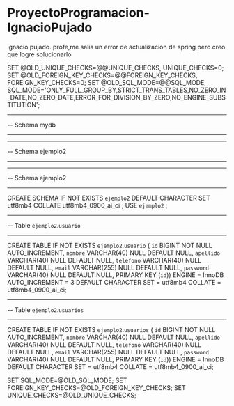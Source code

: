 # ProyectoProgramacion-IgnacioPujado
ignacio pujado. profe,me salia un error de actualizacion de spring pero creo que logre solucionarlo



SET @OLD_UNIQUE_CHECKS=@@UNIQUE_CHECKS, UNIQUE_CHECKS=0;
SET @OLD_FOREIGN_KEY_CHECKS=@@FOREIGN_KEY_CHECKS, FOREIGN_KEY_CHECKS=0;
SET @OLD_SQL_MODE=@@SQL_MODE, SQL_MODE='ONLY_FULL_GROUP_BY,STRICT_TRANS_TABLES,NO_ZERO_IN_DATE,NO_ZERO_DATE,ERROR_FOR_DIVISION_BY_ZERO,NO_ENGINE_SUBSTITUTION';

-- -----------------------------------------------------
-- Schema mydb
-- -----------------------------------------------------
-- -----------------------------------------------------
-- Schema ejemplo2
-- -----------------------------------------------------

-- -----------------------------------------------------
-- Schema ejemplo2
-- -----------------------------------------------------
CREATE SCHEMA IF NOT EXISTS `ejemplo2` DEFAULT CHARACTER SET utf8mb4 COLLATE utf8mb4_0900_ai_ci ;
USE `ejemplo2` ;

-- -----------------------------------------------------
-- Table `ejemplo2`.`usuario`
-- -----------------------------------------------------
CREATE TABLE IF NOT EXISTS `ejemplo2`.`usuario` (
  `id` BIGINT NOT NULL AUTO_INCREMENT,
  `nombre` VARCHAR(40) NULL DEFAULT NULL,
  `apellido` VARCHAR(40) NULL DEFAULT NULL,
  `telefono` VARCHAR(40) NULL DEFAULT NULL,
  `email` VARCHAR(255) NULL DEFAULT NULL,
  `password` VARCHAR(40) NULL DEFAULT NULL,
  PRIMARY KEY (`id`))
ENGINE = InnoDB
AUTO_INCREMENT = 3
DEFAULT CHARACTER SET = utf8mb4
COLLATE = utf8mb4_0900_ai_ci;


-- -----------------------------------------------------
-- Table `ejemplo2`.`usuarios`
-- -----------------------------------------------------
CREATE TABLE IF NOT EXISTS `ejemplo2`.`usuarios` (
  `id` BIGINT NOT NULL AUTO_INCREMENT,
  `nombre` VARCHAR(40) NULL DEFAULT NULL,
  `apellido` VARCHAR(40) NULL DEFAULT NULL,
  `telefono` VARCHAR(40) NULL DEFAULT NULL,
  `email` VARCHAR(255) NULL DEFAULT NULL,
  `password` VARCHAR(40) NULL DEFAULT NULL,
  PRIMARY KEY (`id`))
ENGINE = InnoDB
DEFAULT CHARACTER SET = utf8mb4
COLLATE = utf8mb4_0900_ai_ci;


SET SQL_MODE=@OLD_SQL_MODE;
SET FOREIGN_KEY_CHECKS=@OLD_FOREIGN_KEY_CHECKS;
SET UNIQUE_CHECKS=@OLD_UNIQUE_CHECKS;

